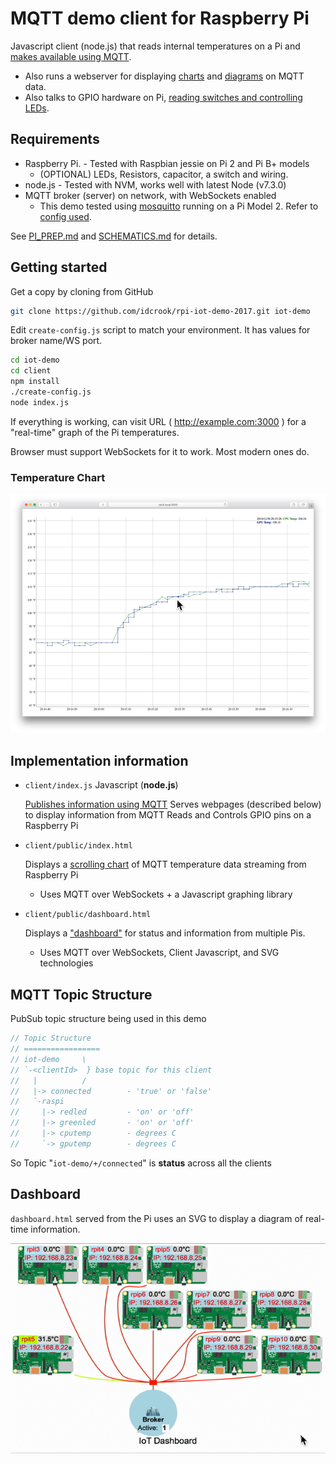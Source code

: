 

# MQTT demo client for Raspberry Pi

Javascript client (node.js) that reads internal temperatures on a Pi and [makes available using MQTT](#mqtt-topic-structure).

 - Also runs a webserver for displaying [charts](#temperature-chart) and [diagrams](#dashboard) on MQTT data.
 - Also talks to GPIO hardware on Pi, [reading switches and controlling LEDs](https://github.com/idcrook/rpi-iot-demo-2017/blob/master/client/index.js#L240-L273).

## Requirements

 - Raspberry Pi. - Tested with Raspbian jessie on Pi 2 and Pi B+ models
   - (OPTIONAL) LEDs, Resistors, capacitor, a switch and wiring.
 - node.js - Tested with NVM, works well with latest Node (v7.3.0)
 - MQTT broker (server) on network, with WebSockets enabled
   - This demo tested using [mosquitto](https://mosquitto.org/) running on a Pi Model 2. Refer to [config used](../conf/raspi-demo.conf).

See [PI_PREP.md](../info/PI_PREP.md) and [SCHEMATICS.md](../info/SCHEMATICS.md) for details.


## Getting started

Get a copy by cloning from GitHub

``` sh
git clone https://github.com/idcrook/rpi-iot-demo-2017.git iot-demo
```

Edit `create-config.js` script to match your environment. It has values for broker name/WS port.

``` bash
cd iot-demo
cd client
npm install
./create-config.js
node index.js
```

If everything is working, can visit URL ( http://example.com:3000 ) for a "real-time" graph of the Pi temperatures.

Browser must support WebSockets for it to work.  Most modern ones do.


### Temperature Chart

![](https://github.com/idcrook/rpi-iot-demo-2017/raw/master/info/TemperatureChart_resize1.png)

## Implementation information

 - `client/index.js` Javascript (**node.js**)

   [Publishes information using MQTT](#mqtt-topic-structure)
   Serves webpages (described below) to display information from MQTT
   Reads and Controls GPIO pins on a Raspberry Pi

 - `client/public/index.html`

   Displays a [scrolling chart](#temperature-chart) of MQTT temperature data streaming from Raspberry Pi
   - Uses MQTT over WebSockets + a Javascript graphing library

 - `client/public/dashboard.html`

   Displays a ["dashboard"](#dashboard) for status and information from multiple Pis.
   - Uses MQTT over WebSockets, Client Javascript, and SVG technologies

## MQTT Topic Structure

PubSub topic structure being used in this demo

``` javascript
// Topic Structure
// =================
// iot-demo     \
// `-<clientId>  } base topic for this client
//   |          /
//   |-> connected        - 'true' or 'false'
//   `-raspi
//     |-> redled         - 'on' or 'off'
//     |-> greenled       - 'on' or 'off'
//     |-> cputemp        - degrees C
//     `-> gputemp        - degrees C
```


So Topic "`iot-demo/+/connected`" is **status** across all the clients

## Dashboard

`dashboard.html` served from the Pi uses an SVG to display a diagram of real-time information.

![](https://github.com/idcrook/rpi-iot-demo-2017/raw/master/info/RasPi_IoT_Dashboard_animation.gif)
